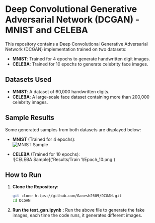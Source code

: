 # Deep Convolutional Generative Adversarial Network (DCGAN) - MNIST and CELEBA

This repository contains a Deep Convolutional Generative Adversarial Network (DCGAN) implementation trained on two datasets:
- **MNIST**: Trained for 4 epochs to generate handwritten digit images.
- **CELEBA**: Trained for 10 epochs to generate celebrity face images.

## Datasets Used
- **MNIST**: A dataset of 60,000 handwritten digits.
- **CELEBA**: A large-scale face dataset containing more than 200,000 celebrity images.

## Sample Results
Some generated samples from both datasets are displayed below:

- **MNIST** (Trained for 4 epochs):  
  ![MNIST Sample](datasets/celeba/celeba_results/sample_epoch_10.png)

- **CELEBA** (Trained for 10 epochs):  
  ![CELEBA Sample]('Results/Train 1/Epoch_10.png')


## How to Run

1. **Clone the Repository:**
   ```bash
   git clone https://github.com/Ganesh2609/DCGAN.git
   cd DCGAN
   
2. **Run the test_gan.ipynb** : Run the above file to generate the fake images, each time the code runs, it generates different images.




